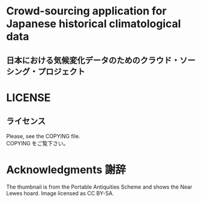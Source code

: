 Crowd-sourcing application for Japanese historical climatological data
================================
日本における気候変化データのためのクラウド・ソーシング・プロジェクト
-------------------------------


LICENSE 
=======
ライセンス
-------
Please, see the COPYING file.  
COPYING をご覧下さい。

Acknowledgments  謝辞
===============
The thumbnail is from the Portable Antiquities Scheme and shows the Near Lewes hoard.  Image licensed as CC BY-SA. 

